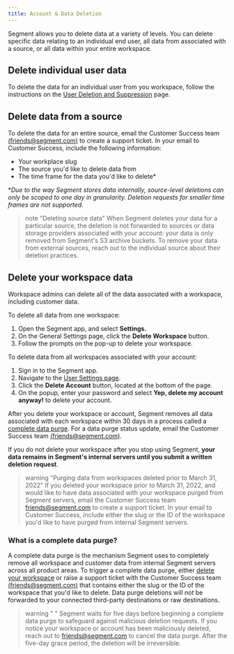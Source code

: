 ```yaml
---
title: Account & Data Deletion
---
```


Segment allows you to delete data at a variety of levels. You can delete specific data relating to an individual end user, all data from associated with a source, or all data within your entire workspace.

## Delete individual user data
To delete the data for an individual user from you workspace, follow the instructions on the [User Deletion and Suppression](/docs/privacy/user-deletion-and-suppression) page.

## Delete data from a source
To delete the data for an entire source, email the Customer Success team [(friends@segment.com)](mailto:friends@segment.com) to create a support ticket. In your email to Customer Success, include the following information:
- Your workplace slug
- The source you'd like to delete data from
- The time frame for the data you'd like to delete*

**Due to the way Segment stores data internally, source-level deletions can only be scoped to one day in granularity. Deletion requests for smaller time frames are not supported.*

> note "Deleting source data"
> When Segment deletes your data for a particular source, the deletion is not forwarded to sources or data storage providers associated with your account: your data is only removed from Segment's S3 archive buckets. To remove your data from external sources, reach out to the individual source about their deletion practices. 

## Delete your workspace data

Workspace admins can delete all of the data associated with a workspace, including customer data. 

To delete all data from one workspace:

1. Open the Segment app, and select **Settings.**
2. On the General Settings page, click the **Delete Workspace** button. 
3. Follow the prompts on the pop-up to delete your workspace. 

To delete data from all workspaces associated with your account:

1. Sign in to the Segment app. 
2. Navigate to the [User Settings page](https://app.segment.com/settings/user). 
3. Click the **Delete Account** button, located at the bottom of the page. 
4. On the popup, enter your password and select **Yep, delete my account anyway!** to delete your account.

After you delete your workspace or account, Segment removes all data associated with each workspace within 30 days in a process called a [complete data purge](#what-is-a-complete-data-purge). For a data purge status update, email the Customer Success team [(friends@segment.com)](mailto:friends@segment.com).

If you do not delete your workspace after you stop using Segment, **your data remains in Segment's internal servers until you submit a written deletion request**.

> warning "Purging data from workspaces deleted prior to March 31, 2022"
> If you deleted your workspace prior to March 31, 2022, and would like to have data associated with your workspace purged from Segment servers, email the Customer Success team [friends@segment.com](mailto:friends@segment.com) to create a support ticket. In your email to Customer Success, include either the slug or the ID of the workspace you'd like to have purged from internal Segment servers. 

### What is a complete data purge?

A complete data purge is the mechanism Segment uses to completely remove all workspace and customer data from internal Segment servers across all product areas. To trigger a complete data purge, either [delete your workspace](#how-can-i-delete-data-from-my-workspace) or raise a support ticket with the Customer Success team [(friends@segment.com)](mailto:friends@segment.com) that contains either the slug or the ID of the workspace that you'd like to delete. Data purge deletions will *not* be forwarded to your connected third-party destinations or raw destinations. 

> warning " "
> Segment waits for five days before beginning a complete data purge to safeguard against malicious deletion requests. If you notice your workspace or account has been maliciously deleted,  reach out to [friends@segment.com](mailto:friends@segment.com) to cancel the data purge. After the five-day grace period, the deletion will be irreversible.